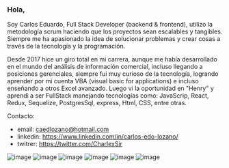 ### Hola, 

Soy Carlos Eduardo, Full Stack Developer (backend & frontend), utilizo la metodología scrum haciendo que los proyectos sean escalables y tangibles.  Siempre me ha apasionado la idea de solucionar problemas y crear cosas  a través de la tecnología y la programación. 
 
Desde 2017 hice un giro total en mi carrera, aunque me había desarrollado en el mundo del análisis de información comercial, incluso llegando a posiciones gerenciales, siempre fui muy curioso de la tecnología, logrando aprender por mi cuenta VBA (visual basic for applications) e incluso enseñando a otros Excel avanzado. Luego vi la oportunidad en "Henry" y aprendi a ser FullStack manejando tecnologías como: JavaScrip, React, Redux, Sequelize, PostgresSql, express, Html, CSS,  entre otras.


Contacto:
 - email:    caedlozano@hotmail.com
 - linkedin: https://www.linkedin.com/in/carlos-edo-lozano/
 - twitrer:  https://twitter.com/CharlexSir

![image](https://user-images.githubusercontent.com/77077762/122805644-f6a30580-d28e-11eb-9158-483990b4acb9.png)
![image](https://user-images.githubusercontent.com/77077762/122805662-fdca1380-d28e-11eb-9b3a-e468bcdd815a.png)
![image](https://user-images.githubusercontent.com/77077762/122805685-0589b800-d28f-11eb-8692-840db5f0c8c0.png)
![image](https://user-images.githubusercontent.com/77077762/122805704-0b7f9900-d28f-11eb-8384-13130e97430e.png)
![image](https://user-images.githubusercontent.com/77077762/122805735-15090100-d28f-11eb-89e7-8a9ed22d3054.png)
![image](https://user-images.githubusercontent.com/77077762/122805780-23571d00-d28f-11eb-8e4f-86e4de165c3e.png)



